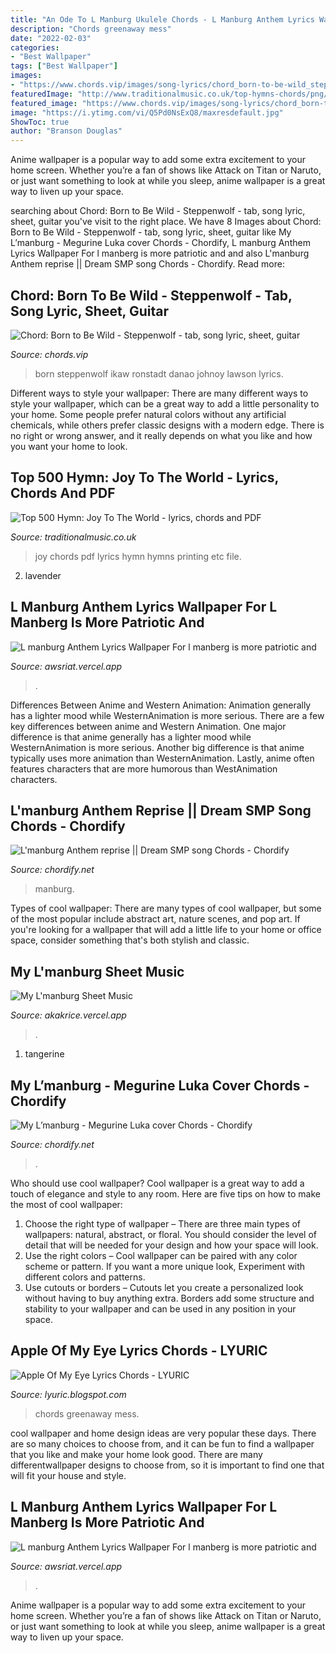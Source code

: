 ```yaml
---
title: "An Ode To L Manburg Ukulele Chords - L Manburg Anthem Lyrics Wallpaper For L Manberg Is More Patriotic And"
description: "Chords greenaway mess"
date: "2022-02-03"
categories:
- "Best Wallpaper"
tags: ["Best Wallpaper"]
images:
- "https://www.chords.vip/images/song-lyrics/chord_born-to-be-wild_steppenwolf.jpg"
featuredImage: "http://www.traditionalmusic.co.uk/top-hymns-chords/png/joy-to-the-world-crd.png"
featured_image: "https://www.chords.vip/images/song-lyrics/chord_born-to-be-wild_steppenwolf.jpg"
image: "https://i.ytimg.com/vi/Q5Pd0NsExQ8/maxresdefault.jpg"
ShowToc: true
author: "Branson Douglas"
---
```



Anime wallpaper is a popular way to add some extra excitement to your home screen. Whether you’re a fan of shows like Attack on Titan or Naruto, or just want something to look at while you sleep, anime wallpaper is a great way to liven up your space.

	

		
searching about Chord: Born to Be Wild - Steppenwolf - tab, song lyric, sheet, guitar you've visit to the right place. We have 8 Images about Chord: Born to Be Wild - Steppenwolf - tab, song lyric, sheet, guitar like My L’manburg - Megurine Luka cover Chords - Chordify, L manburg Anthem Lyrics Wallpaper For l manberg is more patriotic and and also L&#039;manburg Anthem reprise || Dream SMP song Chords - Chordify. Read more:
		
    
## Chord: Born To Be Wild - Steppenwolf - Tab, Song Lyric, Sheet, Guitar

<img loading=lazy src="https://www.chords.vip/images/song-lyrics/chord_born-to-be-wild_steppenwolf.jpg" onerror="this.onerror=null;this.src='https://tse2.mm.bing.net/th?id=OIP.lIYHU9Tt196RjrQOwTAaYgHaIA&amp;pid=15.1';" alt="Chord: Born to Be Wild - Steppenwolf - tab, song lyric, sheet, guitar">

_Source: chords.vip_

>born steppenwolf ikaw ronstadt danao johnoy lawson lyrics. 

	

Different ways to style your wallpaper:
There are many different ways to style your wallpaper, which can be a great way to add a little personality to your home. Some people prefer natural colors without any artificial chemicals, while others prefer classic designs with a modern edge. There is no right or wrong answer, and it really depends on what you like and how you want your home to look.

    
## Top 500 Hymn: Joy To The World - Lyrics, Chords And PDF

<img loading=lazy src="http://www.traditionalmusic.co.uk/top-hymns-chords/png/joy-to-the-world-crd.png" onerror="this.onerror=null;this.src='https://tse1.mm.bing.net/th?id=OIP.ikpym1Y4uLj7QsWcQ_PzhwHaHz&amp;pid=15.1';" alt="Top 500 Hymn: Joy To The World - lyrics, chords and PDF">

_Source: traditionalmusic.co.uk_

>joy chords pdf lyrics hymn hymns printing etc file. 

	

2. lavender 

    
## L Manburg Anthem Lyrics Wallpaper For L Manberg Is More Patriotic And

<img loading=lazy src="https://ih1.redbubble.net/image.1733660775.7145/sn,x600-pad,600x600,f8f8f8.u4.jpg" onerror="this.onerror=null;this.src='https://tse2.mm.bing.net/th?id=OIP.YQ5Fd0wWmGHXt_Gk84zcYgHaHa&amp;pid=15.1';" alt="L manburg Anthem Lyrics Wallpaper For l manberg is more patriotic and">

_Source: awsriat.vercel.app_

>. 

	

Differences Between Anime and Western Animation: Animation generally has a lighter mood while WesternAnimation is more serious.
There are a few key differences between anime and Western Animation. One major difference is that anime generally has a lighter mood while WesternAnimation is more serious. Another big difference is that anime typically uses more animation than WesternAnimation. Lastly, anime often features characters that are more humorous than WestAnimation characters.

    
## L&#039;manburg Anthem Reprise || Dream SMP Song Chords - Chordify

<img loading=lazy src="https://i.ytimg.com/vi/2eI3ocxpffM/maxresdefault.jpg" onerror="this.onerror=null;this.src='https://tse4.mm.bing.net/th?id=OIP.94rbV1AwGYCdFGaU_Ri3vQHaEK&amp;pid=15.1';" alt="L&#039;manburg Anthem reprise || Dream SMP song Chords - Chordify">

_Source: chordify.net_

>manburg. 

	

Types of cool wallpaper:
There are many types of cool wallpaper, but some of the most popular include abstract art, nature scenes, and pop art. If you're looking for a wallpaper that will add a little life to your home or office space, consider something that's both stylish and classic.

    
## My L&#039;manburg Sheet Music

<img loading=lazy src="https://assets.onlinepianist.com/sheets/previews/sa/101761/101761_2.png" onerror="this.onerror=null;this.src='https://tse3.mm.bing.net/th?id=OIP.VmVfo3ZBaNat-Dbz2sz6xAHaKe&amp;pid=15.1';" alt="My L&#039;manburg Sheet Music">

_Source: akakrice.vercel.app_

>. 

	

1. tangerine 

    
## My L’manburg - Megurine Luka Cover Chords - Chordify

<img loading=lazy src="https://i.ytimg.com/vi/Q5Pd0NsExQ8/maxresdefault.jpg" onerror="this.onerror=null;this.src='https://tse3.mm.bing.net/th?id=OIP.tde_bIxspRAku0oX0zZ2hAHaEK&amp;pid=15.1';" alt="My L’manburg - Megurine Luka cover Chords - Chordify">

_Source: chordify.net_

>. 

	

Who should use cool wallpaper?
Cool wallpaper is a great way to add a touch of elegance and style to any room. Here are five tips on how to make the most of cool wallpaper: 
1) Choose the right type of wallpaper – There are three main types of wallpapers: natural, abstract, or floral. You should consider the level of detail that will be needed for your design and how your space will look. 
2) Use the right colors – Cool wallpaper can be paired with any color scheme or pattern. If you want a more unique look, Experiment with different colors and patterns. 
3) Use cutouts or borders – Cutouts let you create a personalized look without having to buy anything extra. Borders add some structure and stability to your wallpaper and can be used in any position in your space.

    
## Apple Of My Eye Lyrics Chords - LYURIC

<img loading=lazy src="https://i.pinimg.com/originals/b3/06/ff/b306ff7817401580842f0efa7ba16613.jpg" onerror="this.onerror=null;this.src='https://tse4.mm.bing.net/th?id=OIP.r-U74Od1xd5Op6ofToOE9wHaKf&amp;pid=15.1';" alt="Apple Of My Eye Lyrics Chords - LYURIC">

_Source: lyuric.blogspot.com_

>chords greenaway mess. 

	

cool wallpaper and home design ideas are very popular these days. There are so many choices to choose from, and it can be fun to find a wallpaper that you like and make your home look good. There are many differentwallpaper designs to choose from, so it is important to find one that will fit your house and style.

    
## L Manburg Anthem Lyrics Wallpaper For L Manberg Is More Patriotic And

<img loading=lazy src="https://i.pinimg.com/originals/5b/ed/16/5bed16a2c2a6d48e50609f5ff9676ad3.jpg" onerror="this.onerror=null;this.src='https://tse4.mm.bing.net/th?id=OIP.lwpiwiofZ13cthrOwH2MCQHaDf&amp;pid=15.1';" alt="L manburg Anthem Lyrics Wallpaper For l manberg is more patriotic and">

_Source: awsriat.vercel.app_

>. 

	

Anime wallpaper is a popular way to add some extra excitement to your home screen. Whether you’re a fan of shows like Attack on Titan or Naruto, or just want something to look at while you sleep, anime wallpaper is a great way to liven up your space.


